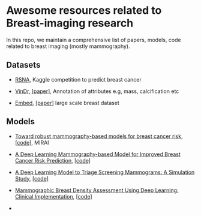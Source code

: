 # Awesome resources related to Breast-imaging research
In this repo, we maintain a comprehensive list of papers, models, code related to breast imaging (mostly mammography).


## Datasets
* [RSNA](https://www.kaggle.com/competitions/rsna-breast-cancer-detection/data), Kaggle competition to predict breast cancer

* [VinDr](https://vindr.ai/datasets/mammo), [[paper]](https://www.nature.com/articles/s41597-023-02100-7), Annotation of attributes e.g, mass, calcification etc

* [Embed](https://registry.opendata.aws/emory-breast-imaging-dataset-embed/), [[paper]](https://registry.opendata.aws/emory-breast-imaging-dataset-embed/) large scale breast dataset

## Models
* [Toward robust mammography-based models for breast cancer risk](https://www.science.org/doi/10.1126/scitranslmed.aba4373), [[code]](https://github.com/yala/OncoNet_Public), MIRAI
  
* [A Deep Learning Mammography-based Model for Improved Breast Cancer Risk Prediction](https://pubs.rsna.org/doi/full/10.1148/radiol.2019182716), [[code]](https://github.com/yala/OncoNet_Public)
  
* [A Deep Learning Model to Triage Screening Mammograms: A Simulation Study](https://pubs.rsna.org/doi/10.1148/radiol.2019182908), [[code]](https://github.com/yala/OncoNet_Public)
  
* [Mammographic Breast Density Assessment Using Deep Learning: Clinical Implementation](https://pubs.rsna.org/doi/10.1148/radiol.2018180694), [[code]](https://github.com/yala/OncoNet_Public)

* 
